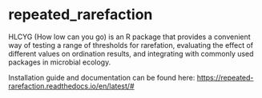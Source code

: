# repeated_rarefaction

HLCYG (How low can you go) is an R package that provides a convenient way of testing a range of thresholds for rarefation, evaluating the effect of different values on ordination results, and integrating with commonly used packages in microbial ecology.

Installation guide and documentation can be found here: https://repeated-rarefaction.readthedocs.io/en/latest/#
